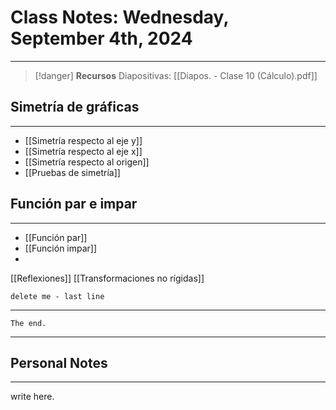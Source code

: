 # Class Notes: Wednesday, September 4th, 2024 
***
> [!danger]  **Recursos**
> Diapositivas: [[Diapos. - Clase 10 (Cálculo).pdf]]
## Simetría de gráficas
***
- [[Simetría respecto al eje y]]
- [[Simetría respecto al eje x]]
- [[Simetría respecto al origen]]
- [[Pruebas de simetría]]
## Función par e impar
***
- [[Función par]]
- [[Función impar]]
- 

[[Reflexiones]]
[[Transformaciones no rígidas]]







`delete me - last line`




***
`The end.`
***




## Personal Notes
***
write here.